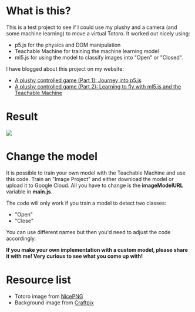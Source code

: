 # What is this?

This is a test project to see if I could use my plushy and a camera (and some machine learning) to move a virtual Totoro.
It worked out nicely using:

- p5.js for the physics and DOM manipulation
- Teachable Machine for training the machine learning model
- ml5.js for using the model to classify images into "Open" or "Closed".

I have blogged about this project on my website:

- [A plushy controlled game (Part 1): Journey into p5.js](https://tomcools.be/post/feb-2020-plushy-game-1/)
- [A plushy controlled game (Part 2): Learning to fly with ml5.js and the Teachable Machine](https://tomcools.be/post/feb-2020-plushy-game-2/)

# Result

![](result/totz.gif)

# Change the model

It is possible to train your own model with the Teachable Machine and use this code.
Train an "Image Project" and either download the model or upload it to Google Cloud.
All you have to change is the **imageModelURL** variable in **main.js**.

The code will only work if you train a model to detect two classes:
- "Open"
- "Close"

You can use different names but then you'd need to adjust the code accordingly.

**If you make your own implementation with a custom model, please share it with me! Very curious to see what you come up with!**

# Resource list

- Totoro image from [NicePNG](https://www.nicepng.com/maxp/u2q8y3a9e6t4o0e6/)
- Background image from [Craftpix](https://craftpix.net/)

